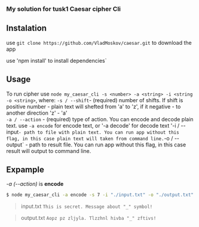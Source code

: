 ### My solution for tusk1 Caesar cipher Cli

## Instalation

use `git clone https://github.com/VladMoskov/caesar.git` to download the app

use 'npm install' to install dependencies` 



## Usage

To run cipher use `node my_caesar_cli -s <number> -a <string> -i <string -o <string>`, 
where: 
  `-s / --shift`- (required)  number of shifts. If shift is positive number - plain text will shefted from 'a' to 'z', if it negative - to another direction 'z' - 'a'  
  `-a / --action` - (required)  type of action. You can encode and decode plain text. use `-a encode` for encode text, or '-a decode' for decode text
  '-i / --input` - path to file with plain text. You can run app without this flag, in this case plain text will taken from command line.
  `-o / --output` - path to result file. You can run app without this flag, in this case result will output to command line.
  
  
  
## Expample

_-a (--action)_ is **encode**

```bash
$ node my_caesar_cli -a encode -s 7 -i "./input.txt" -o "./output.txt"
```
> input.txt
> `This is secret. Message about "_" symbol!`

> output.txt
> `Aopz pz zljyla. Tlzzhnl hivba "_" zftivs!`

